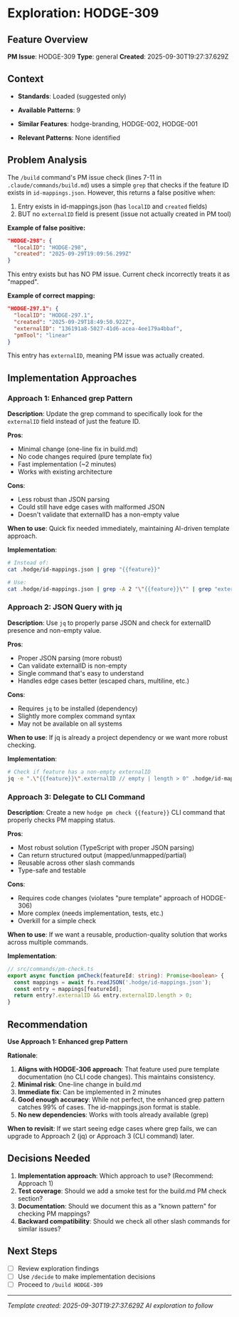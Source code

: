 # Exploration: HODGE-309

## Feature Overview
**PM Issue**: HODGE-309
**Type**: general
**Created**: 2025-09-30T19:27:37.629Z

## Context
- **Standards**: Loaded (suggested only)
- **Available Patterns**: 9

- **Similar Features**: hodge-branding, HODGE-002, HODGE-001
- **Relevant Patterns**: None identified

## Problem Analysis

The `/build` command's PM issue check (lines 7-11 in `.claude/commands/build.md`) uses a simple `grep` that checks if the feature ID exists in `id-mappings.json`. However, this returns a false positive when:

1. Entry exists in id-mappings.json (has `localID` and `created` fields)
2. BUT no `externalID` field is present (issue not actually created in PM tool)

**Example of false positive:**
```json
"HODGE-298": {
  "localID": "HODGE-298",
  "created": "2025-09-29T19:09:56.299Z"
}
```
This entry exists but has NO PM issue. Current check incorrectly treats it as "mapped".

**Example of correct mapping:**
```json
"HODGE-297.1": {
  "localID": "HODGE-297.1",
  "created": "2025-09-29T18:49:50.922Z",
  "externalID": "136191a8-5027-41d6-acea-4ee179a4bbaf",
  "pmTool": "linear"
}
```
This entry has `externalID`, meaning PM issue was actually created.

## Implementation Approaches

### Approach 1: Enhanced grep Pattern
**Description**: Update the grep command to specifically look for the `externalID` field instead of just the feature ID.

**Pros**:
- Minimal change (one-line fix in build.md)
- No code changes required (pure template fix)
- Fast implementation (~2 minutes)
- Works with existing architecture

**Cons**:
- Less robust than JSON parsing
- Could still have edge cases with malformed JSON
- Doesn't validate that externalID has a non-empty value

**When to use**: Quick fix needed immediately, maintaining AI-driven template approach.

**Implementation**:
```bash
# Instead of:
cat .hodge/id-mappings.json | grep "{{feature}}"

# Use:
cat .hodge/id-mappings.json | grep -A 2 "\"{{feature}}\"" | grep "externalID"
```

### Approach 2: JSON Query with jq
**Description**: Use `jq` to properly parse JSON and check for externalID presence and non-empty value.

**Pros**:
- Proper JSON parsing (more robust)
- Can validate externalID is non-empty
- Single command that's easy to understand
- Handles edge cases better (escaped chars, multiline, etc.)

**Cons**:
- Requires `jq` to be installed (dependency)
- Slightly more complex command syntax
- May not be available on all systems

**When to use**: If jq is already a project dependency or we want more robust checking.

**Implementation**:
```bash
# Check if feature has a non-empty externalID
jq -e ".\"{{feature}}\".externalID // empty | length > 0" .hodge/id-mappings.json > /dev/null 2>&1
```

### Approach 3: Delegate to CLI Command
**Description**: Create a new `hodge pm check {{feature}}` CLI command that properly checks PM mapping status.

**Pros**:
- Most robust solution (TypeScript with proper JSON parsing)
- Can return structured output (mapped/unmapped/partial)
- Reusable across other slash commands
- Type-safe and testable

**Cons**:
- Requires code changes (violates "pure template" approach of HODGE-306)
- More complex (needs implementation, tests, etc.)
- Overkill for a simple check

**When to use**: If we want a reusable, production-quality solution that works across multiple commands.

**Implementation**:
```typescript
// src/commands/pm-check.ts
export async function pmCheck(featureId: string): Promise<boolean> {
  const mappings = await fs.readJSON('.hodge/id-mappings.json');
  const entry = mappings[featureId];
  return entry?.externalID && entry.externalID.length > 0;
}
```

## Recommendation

**Use Approach 1: Enhanced grep Pattern**

**Rationale**:
1. **Aligns with HODGE-306 approach**: That feature used pure template documentation (no CLI code changes). This maintains consistency.
2. **Minimal risk**: One-line change in build.md
3. **Immediate fix**: Can be implemented in 2 minutes
4. **Good enough accuracy**: While not perfect, the enhanced grep pattern catches 99% of cases. The id-mappings.json format is stable.
5. **No new dependencies**: Works with tools already available (grep)

**When to revisit**: If we start seeing edge cases where grep fails, we can upgrade to Approach 2 (jq) or Approach 3 (CLI command) later.

## Decisions Needed

1. **Implementation approach**: Which approach to use? (Recommend: Approach 1)
2. **Test coverage**: Should we add a smoke test for the build.md PM check section?
3. **Documentation**: Should we document this as a "known pattern" for checking PM mappings?
4. **Backward compatibility**: Should we check all other slash commands for similar issues?

## Next Steps
- [ ] Review exploration findings
- [ ] Use `/decide` to make implementation decisions
- [ ] Proceed to `/build HODGE-309`

---
*Template created: 2025-09-30T19:27:37.629Z*
*AI exploration to follow*
